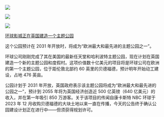 ![](https://pic.imgdd.cc/item/67f7c755218de299caa3f6d6.jpg)

![](https://pic.imgdd.cc/item/67f7c754218de299caa3f6d5.jpg)

![](https://pic.imgdd.cc/item/67f7c5df218de299caa3f352.jpg)

[环球影城正在英国建造一个主题公园](https://www.theverge.com/news/645705/universal-studios-uk-theme-park-resort-plans)

这个公园预计在 2031 年开放时，将成为“欧洲最大和最先进的主题公园之一”。

<!--more-->

环球公司刚刚完成了其在美国的最新任天堂和哈利波特主题公园，现在计划在英国建造一个新的主题公园和度假村。这项价值数十亿美元的项目将是环球公司在欧洲的第一个主题公园，位于距伦敦北部约 60 英里的贝德福德，预计明年开始动工建设，占地 476 英亩。

公园计划于 2031 年开放，英国政府表示该主题公园将成为“欧洲最大和最先进的公园之一”，预计到 2055 年将为英国经济创造近 500 亿英镑（640 亿美元）的收入，并在第一年吸引 850 万游客。关于该项目的传闻自康卡斯特 NBC 环球于 2023 年 12 月收购贝德福德的大块土地以来一直在传播，今天的公告终于确认公园建设计划正在进行中——但须获得规划许可。